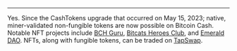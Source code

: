 ---
Yes. Since the CashTokens upgrade that occurred on May 15, 2023; native, miner-validated non-fungible tokens are now possible on Bitcoin Cash. Notable NFT projects include [BCH Guru](https://bch.guru/), [Bitcats Heroes Club](https://bitcatsheroes.club/), and [Emerald DAO](https://emerald-dao.cash/). NFTs, along with fungible tokens, can be traded on [TapSwap](https://tapswap.cash/).
